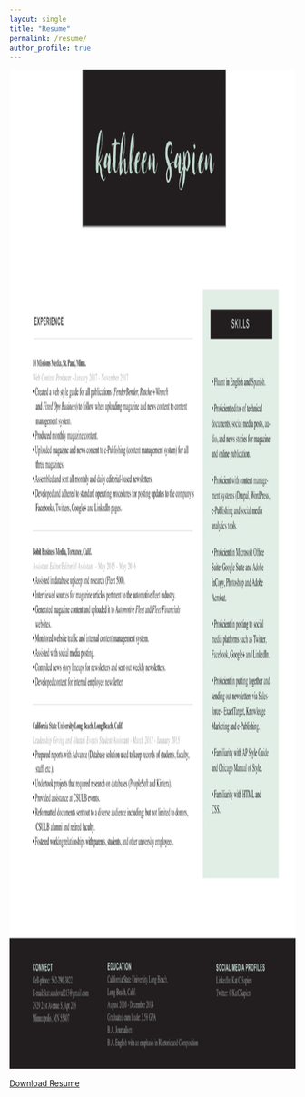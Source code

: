 ```yaml
---
layout: single
title: "Resume"
permalink: /resume/
author_profile: true
---
```


<img src="/pdf/kathleen_sapien_resume_image.png" alt="Kathleen Sapien Resume" style="width:1360px;height:1760px;">

[Download Resume](/pdf/kathleen_sapien_resume.pdf)
